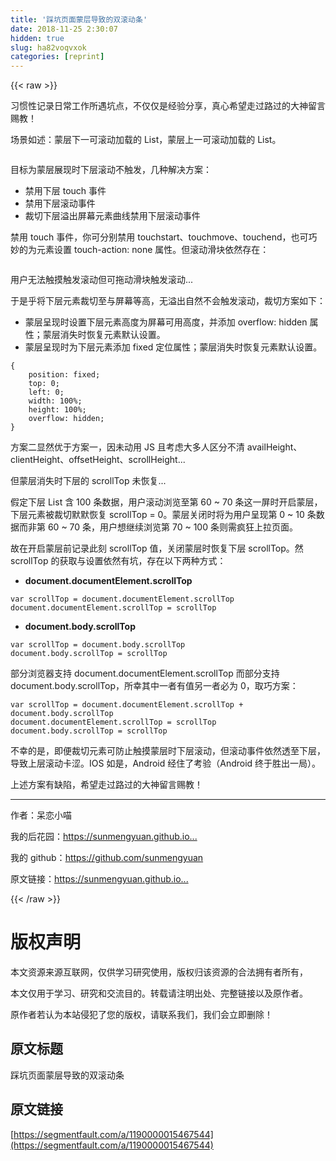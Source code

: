```yaml
---
title: '踩坑页面蒙层导致的双滚动条' 
date: 2018-11-25 2:30:07
hidden: true
slug: ha82voqvxok
categories: [reprint]
---
```


{{< raw >}}
<p>&#x4E60;&#x60EF;&#x6027;&#x8BB0;&#x5F55;&#x65E5;&#x5E38;&#x5DE5;&#x4F5C;&#x6240;&#x9047;&#x5751;&#x70B9;&#xFF0C;&#x4E0D;&#x4EC5;&#x4EC5;&#x662F;&#x7ECF;&#x9A8C;&#x5206;&#x4EAB;&#xFF0C;&#x771F;&#x5FC3;&#x5E0C;&#x671B;&#x8D70;&#x8FC7;&#x8DEF;&#x8FC7;&#x7684;&#x5927;&#x795E;&#x7559;&#x8A00;&#x8D50;&#x6559;&#xFF01;</p><p>&#x573A;&#x666F;&#x5982;&#x8FF0;&#xFF1A;&#x8499;&#x5C42;&#x4E0B;&#x4E00;&#x53EF;&#x6EDA;&#x52A8;&#x52A0;&#x8F7D;&#x7684; List&#xFF0C;&#x8499;&#x5C42;&#x4E0A;&#x4E00;&#x53EF;&#x6EDA;&#x52A8;&#x52A0;&#x8F7D;&#x7684; List&#x3002;</p><p><span class="img-wrap"><img data-src="/img/remote/1460000015467547?w=484&amp;h=870" src="https://static.alili.tech/img/remote/1460000015467547?w=484&amp;h=870" alt="" title="" style="cursor:pointer;display:inline"></span></p><p>&#x76EE;&#x6807;&#x4E3A;&#x8499;&#x5C42;&#x5C55;&#x73B0;&#x65F6;&#x4E0B;&#x5C42;&#x6EDA;&#x52A8;&#x4E0D;&#x89E6;&#x53D1;&#xFF0C;&#x51E0;&#x79CD;&#x89E3;&#x51B3;&#x65B9;&#x6848;&#xFF1A;</p><ul><li>&#x7981;&#x7528;&#x4E0B;&#x5C42; touch &#x4E8B;&#x4EF6;</li><li>&#x7981;&#x7528;&#x4E0B;&#x5C42;&#x6EDA;&#x52A8;&#x4E8B;&#x4EF6;</li><li>&#x88C1;&#x5207;&#x4E0B;&#x5C42;&#x6EA2;&#x51FA;&#x5C4F;&#x5E55;&#x5143;&#x7D20;&#x66F2;&#x7EBF;&#x7981;&#x7528;&#x4E0B;&#x5C42;&#x6EDA;&#x52A8;&#x4E8B;&#x4EF6;</li></ul><p>&#x7981;&#x7528; touch &#x4E8B;&#x4EF6;&#xFF0C;&#x4F60;&#x53EF;&#x5206;&#x522B;&#x7981;&#x7528; touchstart&#x3001;touchmove&#x3001;touchend&#xFF0C;&#x4E5F;&#x53EF;&#x5DE7;&#x5999;&#x7684;&#x4E3A;&#x5143;&#x7D20;&#x8BBE;&#x7F6E; touch-action: none &#x5C5E;&#x6027;&#x3002;&#x4F46;&#x6EDA;&#x52A8;&#x6ED1;&#x5757;&#x4F9D;&#x7136;&#x5B58;&#x5728;&#xFF1A;</p><p><span class="img-wrap"><img data-src="/img/remote/1460000015467548" src="https://static.alili.tech/img/remote/1460000015467548" alt="" title="" style="cursor:pointer;display:inline"></span></p><p>&#x7528;&#x6237;&#x65E0;&#x6CD5;&#x89E6;&#x6478;&#x89E6;&#x53D1;&#x6EDA;&#x52A8;&#x4F46;&#x53EF;&#x62D6;&#x52A8;&#x6ED1;&#x5757;&#x89E6;&#x53D1;&#x6EDA;&#x52A8;...</p><p>&#x4E8E;&#x662F;&#x4E4E;&#x5C06;&#x4E0B;&#x5C42;&#x5143;&#x7D20;&#x88C1;&#x5207;&#x81F3;&#x4E0E;&#x5C4F;&#x5E55;&#x7B49;&#x9AD8;&#xFF0C;&#x65E0;&#x6EA2;&#x51FA;&#x81EA;&#x7136;&#x4E0D;&#x4F1A;&#x89E6;&#x53D1;&#x6EDA;&#x52A8;&#xFF0C;&#x88C1;&#x5207;&#x65B9;&#x6848;&#x5982;&#x4E0B;&#xFF1A;</p><ul><li>&#x8499;&#x5C42;&#x5448;&#x73B0;&#x65F6;&#x8BBE;&#x7F6E;&#x4E0B;&#x5C42;&#x5143;&#x7D20;&#x9AD8;&#x5EA6;&#x4E3A;&#x5C4F;&#x5E55;&#x53EF;&#x7528;&#x9AD8;&#x5EA6;&#xFF0C;&#x5E76;&#x6DFB;&#x52A0; overflow: hidden &#x5C5E;&#x6027;&#xFF1B;&#x8499;&#x5C42;&#x6D88;&#x5931;&#x65F6;&#x6062;&#x590D;&#x5143;&#x7D20;&#x9ED8;&#x8BA4;&#x8BBE;&#x7F6E;&#x3002;</li><li>&#x8499;&#x5C42;&#x5448;&#x73B0;&#x65F6;&#x4E3A;&#x4E0B;&#x5C42;&#x5143;&#x7D20;&#x6DFB;&#x52A0; fixed &#x5B9A;&#x4F4D;&#x5C5E;&#x6027;&#xFF1B;&#x8499;&#x5C42;&#x6D88;&#x5931;&#x65F6;&#x6062;&#x590D;&#x5143;&#x7D20;&#x9ED8;&#x8BA4;&#x8BBE;&#x7F6E;&#x3002;</li></ul><div class="widget-codetool" style="display:none"><div class="widget-codetool--inner"><span class="selectCode code-tool" data-toggle="tooltip" data-placement="top" title="" data-original-title="&#x5168;&#x9009;"></span> <span type="button" class="copyCode code-tool" data-toggle="tooltip" data-placement="top" data-clipboard-text="{
    position: fixed;
    top: 0;
    left: 0;
    width: 100%;
    height: 100%;
    overflow: hidden;
}" title="" data-original-title="&#x590D;&#x5236;"></span> <span type="button" class="saveToNote code-tool" data-toggle="tooltip" data-placement="top" title="" data-original-title="&#x653E;&#x8FDB;&#x7B14;&#x8BB0;"></span></div></div><pre class="css hljs"><code class="css">{
    <span class="hljs-attribute">position</span>: fixed;
    <span class="hljs-attribute">top</span>: <span class="hljs-number">0</span>;
    <span class="hljs-attribute">left</span>: <span class="hljs-number">0</span>;
    <span class="hljs-attribute">width</span>: <span class="hljs-number">100%</span>;
    <span class="hljs-attribute">height</span>: <span class="hljs-number">100%</span>;
    <span class="hljs-attribute">overflow</span>: hidden;
}</code></pre><p>&#x65B9;&#x6848;&#x4E8C;&#x663E;&#x7136;&#x4F18;&#x4E8E;&#x65B9;&#x6848;&#x4E00;&#xFF0C;&#x56E0;&#x672A;&#x52A8;&#x7528; JS &#x4E14;&#x8003;&#x8651;&#x5927;&#x591A;&#x4EBA;&#x533A;&#x5206;&#x4E0D;&#x6E05; availHeight&#x3001;clientHeight&#x3001;offsetHeight&#x3001;scrollHeight...</p><p>&#x4F46;&#x8499;&#x5C42;&#x6D88;&#x5931;&#x65F6;&#x4E0B;&#x5C42;&#x7684; scrollTop &#x672A;&#x6062;&#x590D;...</p><p>&#x5047;&#x5B9A;&#x4E0B;&#x5C42; List &#x542B; 100 &#x6761;&#x6570;&#x636E;&#xFF0C;&#x7528;&#x6237;&#x6EDA;&#x52A8;&#x6D4F;&#x89C8;&#x81F3;&#x7B2C; 60 ~ 70 &#x6761;&#x8FD9;&#x4E00;&#x5C4F;&#x65F6;&#x5F00;&#x542F;&#x8499;&#x5C42;&#xFF0C;&#x4E0B;&#x5C42;&#x5143;&#x7D20;&#x88AB;&#x88C1;&#x5207;&#x9ED8;&#x9ED8;&#x6062;&#x590D; scrollTop = 0&#x3002;&#x8499;&#x5C42;&#x5173;&#x95ED;&#x65F6;&#x5C06;&#x4E3A;&#x7528;&#x6237;&#x5448;&#x73B0;&#x7B2C; 0 ~ 10 &#x6761;&#x6570;&#x636E;&#x800C;&#x975E;&#x7B2C; 60 ~ 70 &#x6761;&#xFF0C;&#x7528;&#x6237;&#x60F3;&#x7EE7;&#x7EED;&#x6D4F;&#x89C8;&#x7B2C; 70 ~ 100 &#x6761;&#x5219;&#x9700;&#x75AF;&#x72C2;&#x4E0A;&#x62C9;&#x9875;&#x9762;&#x3002;</p><p>&#x6545;&#x5728;&#x5F00;&#x542F;&#x8499;&#x5C42;&#x524D;&#x8BB0;&#x5F55;&#x6B64;&#x523B; scrollTop &#x503C;&#xFF0C;&#x5173;&#x95ED;&#x8499;&#x5C42;&#x65F6;&#x6062;&#x590D;&#x4E0B;&#x5C42; scrollTop&#x3002;&#x7136; scrollTop &#x7684;&#x83B7;&#x53D6;&#x4E0E;&#x8BBE;&#x7F6E;&#x4F9D;&#x7136;&#x6709;&#x5751;&#xFF0C;&#x5B58;&#x5728;&#x4EE5;&#x4E0B;&#x4E24;&#x79CD;&#x65B9;&#x5F0F;&#xFF1A;</p><ul><li><strong>document.documentElement.scrollTop</strong></li></ul><div class="widget-codetool" style="display:none"><div class="widget-codetool--inner"><span class="selectCode code-tool" data-toggle="tooltip" data-placement="top" title="" data-original-title="&#x5168;&#x9009;"></span> <span type="button" class="copyCode code-tool" data-toggle="tooltip" data-placement="top" data-clipboard-text="var scrollTop = document.documentElement.scrollTop
document.documentElement.scrollTop = scrollTop" title="" data-original-title="&#x590D;&#x5236;"></span> <span type="button" class="saveToNote code-tool" data-toggle="tooltip" data-placement="top" title="" data-original-title="&#x653E;&#x8FDB;&#x7B14;&#x8BB0;"></span></div></div><pre class="javascript hljs"><code class="js"><span class="hljs-keyword">var</span> scrollTop = <span class="hljs-built_in">document</span>.documentElement.scrollTop
<span class="hljs-built_in">document</span>.documentElement.scrollTop = scrollTop</code></pre><ul><li><strong>document.body.scrollTop</strong></li></ul><div class="widget-codetool" style="display:none"><div class="widget-codetool--inner"><span class="selectCode code-tool" data-toggle="tooltip" data-placement="top" title="" data-original-title="&#x5168;&#x9009;"></span> <span type="button" class="copyCode code-tool" data-toggle="tooltip" data-placement="top" data-clipboard-text="var scrollTop = document.body.scrollTop
document.body.scrollTop = scrollTop" title="" data-original-title="&#x590D;&#x5236;"></span> <span type="button" class="saveToNote code-tool" data-toggle="tooltip" data-placement="top" title="" data-original-title="&#x653E;&#x8FDB;&#x7B14;&#x8BB0;"></span></div></div><pre class="javascript hljs"><code class="js"><span class="hljs-keyword">var</span> scrollTop = <span class="hljs-built_in">document</span>.body.scrollTop
<span class="hljs-built_in">document</span>.body.scrollTop = scrollTop</code></pre><p>&#x90E8;&#x5206;&#x6D4F;&#x89C8;&#x5668;&#x652F;&#x6301; document.documentElement.scrollTop &#x800C;&#x90E8;&#x5206;&#x652F;&#x6301; document.body.scrollTop&#xFF0C;&#x6240;&#x5E78;&#x5176;&#x4E2D;&#x4E00;&#x8005;&#x6709;&#x503C;&#x53E6;&#x4E00;&#x8005;&#x5FC5;&#x4E3A; 0&#xFF0C;&#x53D6;&#x5DE7;&#x65B9;&#x6848;&#xFF1A;</p><div class="widget-codetool" style="display:none"><div class="widget-codetool--inner"><span class="selectCode code-tool" data-toggle="tooltip" data-placement="top" title="" data-original-title="&#x5168;&#x9009;"></span> <span type="button" class="copyCode code-tool" data-toggle="tooltip" data-placement="top" data-clipboard-text="var scrollTop = document.documentElement.scrollTop + document.body.scrollTop
document.documentElement.scrollTop = scrollTop
document.body.scrollTop = scrollTop" title="" data-original-title="&#x590D;&#x5236;"></span> <span type="button" class="saveToNote code-tool" data-toggle="tooltip" data-placement="top" title="" data-original-title="&#x653E;&#x8FDB;&#x7B14;&#x8BB0;"></span></div></div><pre class="javascript hljs"><code class="js"><span class="hljs-keyword">var</span> scrollTop = <span class="hljs-built_in">document</span>.documentElement.scrollTop + <span class="hljs-built_in">document</span>.body.scrollTop
<span class="hljs-built_in">document</span>.documentElement.scrollTop = scrollTop
<span class="hljs-built_in">document</span>.body.scrollTop = scrollTop</code></pre><p>&#x4E0D;&#x5E78;&#x7684;&#x662F;&#xFF0C;&#x5373;&#x4FBF;&#x88C1;&#x5207;&#x5143;&#x7D20;&#x53EF;&#x9632;&#x6B62;&#x89E6;&#x6478;&#x8499;&#x5C42;&#x65F6;&#x4E0B;&#x5C42;&#x6EDA;&#x52A8;&#xFF0C;&#x4F46;&#x6EDA;&#x52A8;&#x4E8B;&#x4EF6;&#x4F9D;&#x7136;&#x900F;&#x81F3;&#x4E0B;&#x5C42;&#xFF0C;&#x5BFC;&#x81F4;&#x4E0A;&#x5C42;&#x6EDA;&#x52A8;&#x5361;&#x6DA9;&#x3002;IOS &#x5982;&#x662F;&#xFF0C;Android &#x7ECF;&#x4F4F;&#x4E86;&#x8003;&#x9A8C;&#xFF08;Android &#x7EC8;&#x4E8E;&#x80DC;&#x51FA;&#x4E00;&#x5C40;&#xFF09;&#x3002;</p><p>&#x4E0A;&#x8FF0;&#x65B9;&#x6848;&#x6709;&#x7F3A;&#x9677;&#xFF0C;&#x5E0C;&#x671B;&#x8D70;&#x8FC7;&#x8DEF;&#x8FC7;&#x7684;&#x5927;&#x795E;&#x7559;&#x8A00;&#x8D50;&#x6559;&#xFF01;</p><hr><p>&#x4F5C;&#x8005;&#xFF1A;&#x5446;&#x604B;&#x5C0F;&#x55B5;</p><p>&#x6211;&#x7684;&#x540E;&#x82B1;&#x56ED;&#xFF1A;<a href="https://sunmengyuan.github.io/garden/" rel="nofollow noreferrer" target="_blank">https://sunmengyuan.github.io...</a></p><p>&#x6211;&#x7684; github&#xFF1A;<a href="https://github.com/sunmengyuan" rel="nofollow noreferrer" target="_blank">https://github.com/sunmengyuan</a></p><p>&#x539F;&#x6587;&#x94FE;&#x63A5;&#xFF1A;<a href="https://sunmengyuan.github.io/garden/2018/07/03/double-scrollbar.html" rel="nofollow noreferrer" target="_blank">https://sunmengyuan.github.io...</a></p>
{{< /raw >}}

# 版权声明
本文资源来源互联网，仅供学习研究使用，版权归该资源的合法拥有者所有，

本文仅用于学习、研究和交流目的。转载请注明出处、完整链接以及原作者。

原作者若认为本站侵犯了您的版权，请联系我们，我们会立即删除！

## 原文标题
踩坑页面蒙层导致的双滚动条

## 原文链接
[https://segmentfault.com/a/1190000015467544](https://segmentfault.com/a/1190000015467544)

